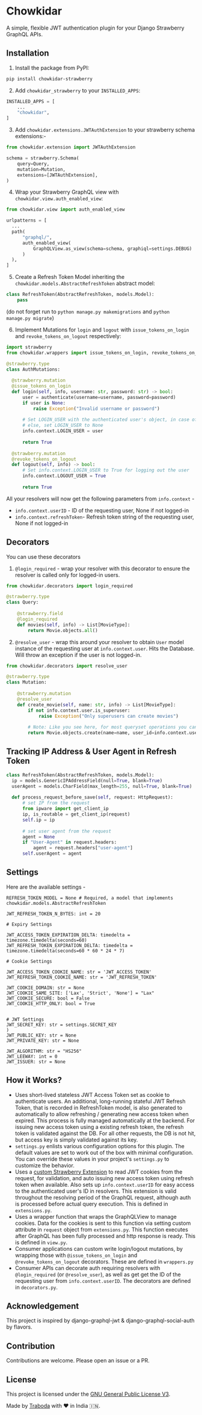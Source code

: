 # Chowkidar

A simple, flexible JWT authentication plugin for your Django Strawberry GraphQL APIs.

## Installation

1. Install the package from PyPI:

```bash
pip install chowkidar-strawberry
```

2. Add `chowkidar_strawberry` to your `INSTALLED_APPS`:

```python
INSTALLED_APPS = [
    ...
    "chowkidar",
]
```

3. Add `chowkidar.extensions.JWTAuthExtension` to your strawberry schema extensions:-

```python
from chowkidar.extension import JWTAuthExtension

schema = strawberry.Schema(
    query=Query,
    mutation=Mutation,
    extensions=[JWTAuthExtension],
)
```

4. Wrap your Strawberry GraphQL view with `chowkidar.view.auth_enabled_view`:

```python
from chowkidar.view import auth_enabled_view

urlpatterns = [
  ...
  path(
      "graphql/",
      auth_enabled_view(
          GraphQLView.as_view(schema=schema, graphiql=settings.DEBUG)
      )
  ),
]
```

5. Create a Refresh Token Model inheriting the `chowkidar.models.AbstractRefreshToken` abstract model:

```python
class RefreshToken(AbstractRefreshToken, models.Model):
    pass
```

(do not forget run to `python manage.py makemigrations` and `python manage.py migrate`)

6. Implement Mutations for `login` and `logout` with `issue_tokens_on_login` and `revoke_tokens_on_logout` respectively:

```python
import strawberry
from chowkidar.wrappers import issue_tokens_on_login, revoke_tokens_on_logout

@strawberry.type
class AuthMutations:
  
  @strawberry.mutation
  @issue_tokens_on_login
  def login(self, info, username: str, password: str) -> bool:
      user = authenticate(username=username, password=password)
      if user is None:
          raise Exception("Invalid username or password")
      
      # Set LOGIN_USER with the authenticated user's object, in case of successful authentication
      # else, set LOGIN_USER to None
      info.context.LOGIN_USER = user
      
      return True
  
  @strawberry.mutation
  @revoke_tokens_on_logout
  def logout(self, info) -> bool:
      # Set info.context.LOGIN_USER to True for logging out the user
      info.context.LOGOUT_USER = True
      
      return True
```

All your resolvers will now get the following parameters from `info.context` -
 - `info.context.userID` - ID of the requesting user, None if not logged-in 
 - `info.context.refreshToken`- Refresh token string of the requesting user, None if not logged-in

## Decorators

You can use these decorators

1. `@login_required` - wrap your resolver with this decorator to ensure the resolver is called only for logged-in users.
    
```python
from chowkidar.decorators import login_required

@strawberry.type
class Query:
    
    @strawberry.field
    @login_required
    def movies(self, info) -> List[MovieType]:
        return Movie.objects.all()
```

2. `@resolve_user` - wrap this around your resolver to obtain `User` model instance of the requesting user at `info.context.user`. Hits the Database. Will throw an exception if the user is not logged-in.

```python
from chowkidar.decorators import resolve_user

@strawberry.type
class Mutation:
    
    @strawberry.mutation
    @resolve_user
    def create_movie(self, name: str, info) -> List[MovieType]:
        if not info.context.user.is_superuser:
            raise Exception("Only superusers can create movies")
        
        # Note: Like you see here, for most queryset operations you can use - user_id=info.context.userID, without needing any decorator or hitting the DB.
        return Movie.objects.create(name=name, user_id=info.context.userID)  

```

## Tracking IP Address & User Agent in Refresh Token

```python
class RefreshToken(AbstractRefreshToken, models.Model):
  ip = models.GenericIPAddressField(null=True, blank=True)
  userAgent = models.CharField(max_length=255, null=True, blank=True)
  
  def process_request_before_save(self, request: HttpRequest):
      # set IP from the request
      from ipware import get_client_ip
      ip, is_routable = get_client_ip(request)
      self.ip = ip
      
      # set user agent from the request
      agent = None
      if "User-Agent" in request.headers:
          agent = request.headers["user-agent"]
      self.userAgent = agent
```

## Settings

Here are the available settings -

```
REFRESH_TOKEN_MODEL = None # Required, a model that implements chowkidar.models.AbstractRefreshToken

JWT_REFRESH_TOKEN_N_BYTES: int = 20

# Expiry Settings

JWT_ACCESS_TOKEN_EXPIRATION_DELTA: timedelta = timezone.timedelta(seconds=60)
JWT_REFRESH_TOKEN_EXPIRATION_DELTA: timedelta = timezone.timedelta(seconds=60 * 60 * 24 * 7)

# Cookie Settings

JWT_ACCESS_TOKEN_COOKIE_NAME: str = 'JWT_ACCESS_TOKEN'
JWT_REFRESH_TOKEN_COOKIE_NAME: str = 'JWT_REFRESH_TOKEN'

JWT_COOKIE_DOMAIN: str = None
JWT_COOKIE_SAME_SITE: ['Lax', 'Strict', 'None'] = "Lax"
JWT_COOKIE_SECURE: bool = False
JWT_COOKIE_HTTP_ONLY: bool = True


# JWT Settings
JWT_SECRET_KEY: str = settings.SECRET_KEY
)
JWT_PUBLIC_KEY: str = None
JWT_PRIVATE_KEY: str = None

JWT_ALGORITHM: str = "HS256"
JWT_LEEWAY: int = 0
JWT_ISSUER: str = None

```

## How it Works?

- Uses short-lived stateless JWT Access Token set as cookie to authenticate users. An additional, long-running stateful 
  JWT Refresh Token, that is recorded in RefreshToken model, is also generated to automatically to allow refreshing / 
  generating new access token when expired. This process is fully managed automatically at the backend. For issuing
  new access token using a existing refresh token, the refresh token is validated against the DB. For all other requests,
  the DB is not hit, but access key is simply validated against its key.
- `settings.py` enlists various configuration options for this plugin. The default values are set to work out of the box
  with minimal configuration. You can override these values in your project's `settings.py` to customize the behavior.
- Uses a [custom Strawberry Extension](https://strawberry.rocks/docs/guides/extensions) to read JWT cookies from the 
  request, for validation, and auto issuing new access token using refresh token when available. Also sets up 
  `info.context.userID` for easy access to the authenticated user's ID in resolvers. This extension is valid throughout
  the resolving period of the GraphQL request, although auth is processed before actual query execution. This is defined 
  in `extensions.py`.
- Uses a wrapper function that wraps the GraphQLView to manage cookies. Data for the cookies is sent to this function
  via setting custom attribute in `request` object from `extensions.py`. This function executes after GraphQL has been
  fully processed and http response is ready. This is defined in `view.py`.
- Consumer applications can custom write login/logout mutations, by wrapping those with `@issue_tokens_on_login` and 
  `@revoke_tokens_on_logout` decorators. These are defined in `wrappers.py`
- Consumer APIs can decorate auth requiring resolvers with `@login_required` (or `@resolve_user`), as well as get 
   get the ID of the requesting user from `info.context.userID`. The decorators are defined in `decorators.py`.

## Acknowledgement

This project is inspired by django-graphql-jwt & django-graphql-social-auth by flavors.

## Contribution

Contributions are welcome. Please open an issue or a PR.

## License

This project is licensed under the [GNU General Public License V3](LICENSE).

Made by [Traboda](https://github.com/traboda/chowkidar) with ❤️ in India 🇮🇳.